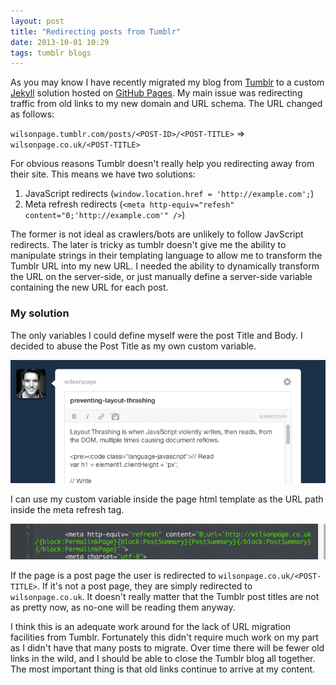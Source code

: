 ```yaml
---
layout: post
title: "Redirecting posts from Tumblr"
date: 2013-10-01 10:29
tags: tumblr blogs
---
```

As you may know I have recently migrated my blog from [Tumblr](http://tumblr.com) to a custom [Jekyll](http://jekyll.org) solution hosted on [GitHub Pages](http://pages.github.com). My main issue was redirecting traffic from old links to my new domain and URL schema. The URL changed as follows:

`wilsonpage.tumblr.com/posts/<POST-ID>/<POST-TITLE>` => `wilsonpage.co.uk/<POST-TITLE>`

For obvious reasons Tumblr doesn't really help you redirecting away from their site. This means we have two solutions:

1. JavaScript redirects (`window.location.href = 'http://example.com';`)
2. Meta refresh redirects (`<meta http-equiv="refesh" content="0;'http://example.com'" />`)

The former is not ideal as crawlers/bots are unlikely to follow JavScript redirects. The later is tricky as tumblr doesn't give me the ability to manipulate strings in their templating language to allow me to transform the Tumblr URL into my new URL. I needed the ability to dynamically transform the URL on the server-side, or just manually define a server-side variable containing the new URL for each post.

### My solution

The only variables I could define myself were the post Title and Body. I decided to abuse the Post Title as my own custom variable.

![](/lib/images/redirecting-posts-from-tumblr_image-1.png)

I can use my custom variable inside the page html template as the URL path inside the meta refresh tag.

![](/lib/images/redirecting-posts-from-tumblr_image-2.png)

If the page is a post page the user is redirected to `wilsonpage.co.uk/<POST-TITLE>`. If it's not a post page, they are simply redirected to `wilsonpage.co.uk`. It doesn't really matter that the Tumblr post titles are not as pretty now, as no-one will be reading them anyway.

I think this is an adequate work around for the lack of URL migration facilities from Tumblr. Fortunately this didn't require much work on my part as I didn't have that many posts to migrate. Over time there will be fewer old links in the wild, and I should be able to close the Tumblr blog all together. The most important thing is that old links continue to arrive at my content.